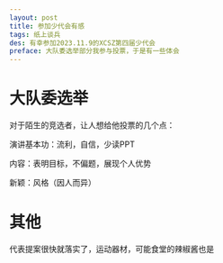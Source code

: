 ```yaml
---
layout: post
title: 参加少代会有感
tags: 纸上谈兵
des: 有幸参加2023.11.9的XCSZ第四届少代会
preface: 大队委选举部分我参与投票，于是有一些体会
---
```

# 大队委选举
对于陌生的竞选者，让人想给他投票的几个点：

演讲基本功：流利，自信，少读PPT

内容：表明目标，不偏题，展现个人优势

新颖：风格（因人而异）

# 其他

代表提案很快就落实了，运动器材，可能食堂的辣椒酱也是
